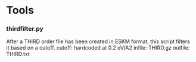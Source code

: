 # Tools

### thirdfilter.py
After a THIRD order file has been created in ESKM format, this script filters it based on a cutoff.
cutoff: hardcoded at 0.2 eV/A2
infile: THIRD.gz
outfile: THIRD.txt

